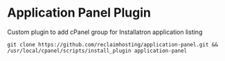 # Application Panel Plugin

Custom plugin to add cPanel group for Installatron application listing

```git clone https://github.com/reclaimhosting/application-panel.git && /usr/local/cpanel/scripts/install_plugin application-panel```
